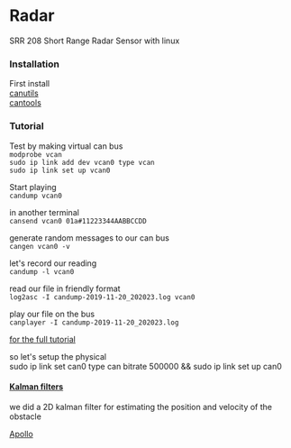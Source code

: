 # Radar
SRR 208 Short Range Radar Sensor with linux<br/>


### Installation
First install<br/>
[canutils](https://github.com/linux-can/can-utils)<br/>
[cantools](https://cantools.readthedocs.io/en/latest/#the-monitor-subcommand)<br/>

### Tutorial
Test by making virtual can bus<br/>
`modprobe vcan`<br/>
`sudo ip link add dev vcan0 type vcan`<br/>
`sudo ip link set up vcan0`<br/>

Start playing<br/>
`candump vcan0`<br/>

in another terminal<br/>
`cansend vcan0 01a#11223344AABBCCDD`<br/>


generate random messages to our can bus<br/>
`cangen vcan0 -v`<br/>

let's record our reading<br/>
`candump -l vcan0`<br/>

read our file in friendly format<br/>
`log2asc -I candump-2019-11-20_202023.log vcan0`<br/>

play our file on the bus<br/>
`canplayer -I candump-2019-11-20_202023.log`<br/>


[for the full tutorial](https://sgframework.readthedocs.io/en/latest/cantutorial.html) <br/>


so let's setup the physical<br/>
sudo ip link set can0 type can bitrate 500000 && sudo ip link set up can0


#### [Kalman filters](http://web.mit.edu/kirtley/kirtley/binlustuff/literature/control/Kalman%20filter.pdf)
we did a 2D kalman filter for estimating the position and velocity of the obstacle<br/>

[Apollo](https://github.com/ApolloAuto/apollo)<br/>
